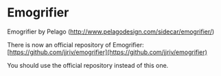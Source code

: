 Emogrifier
==========

Emogrifier by Pelago (http://www.pelagodesign.com/sidecar/emogrifier/)

There is now an official repository of Emogrifier:
[https://github.com/jjriv/emogrifier](https://github.com/jjriv/emogrifier)

You should use the official repository instead of this one.
